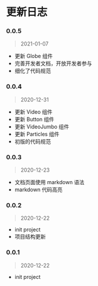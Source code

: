 # 更新日志

### 0.0.5
> 2021-01-07
- 更新 Globe 组件
- 完善开发者文档，开放开发者参与
- 细化了代码规范

### 0.0.4
> 2020-12-31
- 更新 Video 组件
- 更新 Button 组件
- 更新 VideoJumbo 组件
- 更新 Particles 组件
- 初版的代码规范

### 0.0.3
> 2020-12-23

- 文档页面使用 markdown 语法
- markdown 代码高亮

### 0.0.2
> 2020-12-22

- init project
- 项目结构更新

### 0.0.1
> 2020-12-22

- init project